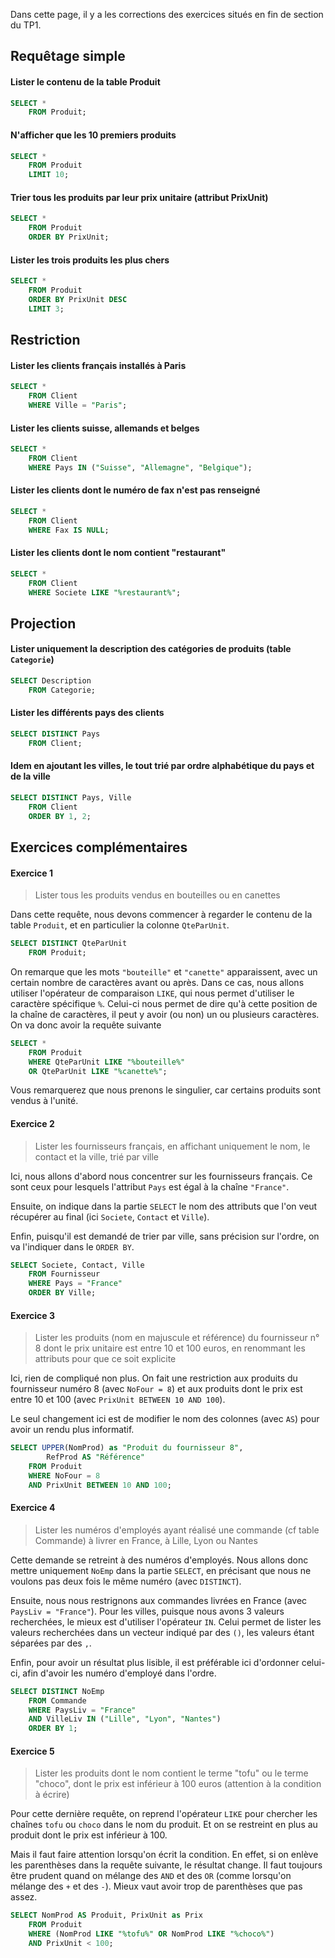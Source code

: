 Dans cette page, il y a les corrections des exercices situés en fin de section du TP1. 

## Requêtage simple

#### Lister le contenu de la table Produit

```sql
SELECT * 
    FROM Produit;
```

#### N'afficher que les 10 premiers produits

```sql
SELECT * 
    FROM Produit
    LIMIT 10;
```

#### Trier tous les produits par leur prix unitaire (attribut PrixUnit)

```sql
SELECT * 
    FROM Produit
    ORDER BY PrixUnit;
```

#### Lister les trois produits les plus chers

```sql
SELECT * 
    FROM Produit
    ORDER BY PrixUnit DESC
    LIMIT 3;
```

## Restriction


#### Lister les clients français installés à Paris

```sql
SELECT * 
    FROM Client
    WHERE Ville = "Paris";
```

#### Lister les clients suisse, allemands et belges

```sql
SELECT * 
    FROM Client
    WHERE Pays IN ("Suisse", "Allemagne", "Belgique");
```

#### Lister les clients dont le numéro de fax n'est pas renseigné

```sql
SELECT * 
    FROM Client
    WHERE Fax IS NULL;
```

#### Lister les clients dont le nom contient "restaurant"

```sql
SELECT * 
    FROM Client
    WHERE Societe LIKE "%restaurant%";
```


## Projection

#### Lister uniquement la description des catégories de produits (table `Categorie`)

```sql
SELECT Description 
    FROM Categorie;
```

#### Lister les différents pays des clients

```sql
SELECT DISTINCT Pays 
    FROM Client;
```

#### Idem en ajoutant les villes, le tout trié par ordre alphabétique du pays et de la ville

```sql
SELECT DISTINCT Pays, Ville
    FROM Client
    ORDER BY 1, 2;
```

## Exercices complémentaires

#### Exercice 1

> Lister tous les produits vendus en bouteilles ou en canettes

Dans cette requête, nous devons commencer à regarder le contenu de la table `Produit`, et en particulier la colonne `QteParUnit`.

```sql
SELECT DISTINCT QteParUnit
    FROM Produit;
```

On remarque que les mots `"bouteille"` et `"canette"` apparaissent, avec un certain nombre de caractères avant ou après. Dans ce cas, nous allons utiliser l'opérateur de comparaison `LIKE`, qui nous permet d'utiliser le caractère spécifique `%`. Celui-ci nous permet de dire qu'à cette position de la chaîne de caractères, il peut y avoir (ou non) un ou plusieurs caractères. On va donc avoir la requête suivante

```sql
SELECT *
    FROM Produit
    WHERE QteParUnit LIKE "%bouteille%"
    OR QteParUnit LIKE "%canette%";
```

Vous remarquerez que nous prenons le singulier, car certains produits sont vendus à l'unité.

#### Exercice 2

> Lister les fournisseurs français, en affichant uniquement le nom, le contact et la ville, trié par ville

Ici, nous allons d'abord nous concentrer sur les fournisseurs français. Ce sont ceux pour lesquels l'attribut `Pays` est égal à la chaîne `"France"`.

Ensuite, on indique dans la partie `SELECT` le nom des attributs que l'on veut récupérer au final (ici `Societe`, `Contact` et `Ville`).

Enfin, puisqu'il est demandé de trier par ville, sans précision sur l'ordre, on va l'indiquer dans le `ORDER BY`.

```sql
SELECT Societe, Contact, Ville
    FROM Fournisseur
    WHERE Pays = "France"
    ORDER BY Ville;
```

#### Exercice 3

> Lister les produits (nom en majuscule et référence) du fournisseur n° 8 dont le prix unitaire est entre 10 et 100 euros, en renommant les attributs pour que ce soit explicite

Ici, rien de compliqué non plus. On fait une restriction aux produits du fournisseur numéro 8 (avec `NoFour = 8`) et aux produits dont le prix est entre 10 et 100 (avec `PrixUnit BETWEEN 10 AND 100`).

Le seul changement ici est de modifier le nom des colonnes (avec `AS`) pour avoir un rendu plus informatif.

```sql
SELECT UPPER(NomProd) as "Produit du fournisseur 8",
        RefProd AS "Référence"
    FROM Produit
    WHERE NoFour = 8
    AND PrixUnit BETWEEN 10 AND 100;
```

#### Exercice 4

> Lister les numéros d'employés ayant réalisé une commande (cf table Commande) à livrer en France, à Lille, Lyon ou Nantes

Cette demande se retreint à des numéros d'employés. Nous allons donc mettre uniquement `NoEmp` dans la partie `SELECT`, en précisant que nous ne voulons pas deux fois le même numéro (avec `DISTINCT`).

Ensuite, nous nous restrignons aux commandes livrées en France (avec `PaysLiv = "France"`). Pour les villes, puisque nous avons 3 valeurs recherchées, le mieux est d'utiliser l'opérateur `IN`. Celui permet de lister les valeurs recherchées dans un vecteur indiqué par des `()`, les valeurs étant séparées par des `,`. 

Enfin, pour avoir un résultat plus lisible, il est préférable ici d'ordonner celui-ci, afin d'avoir les numéro d'employé dans l'ordre.

```sql
SELECT DISTINCT NoEmp
    FROM Commande
    WHERE PaysLiv = "France"
    AND VilleLiv IN ("Lille", "Lyon", "Nantes")
    ORDER BY 1;
```

#### Exercice 5

> Lister les produits dont le nom contient le terme "tofu" ou le terme "choco", dont le prix est inférieur à 100 euros (attention à la condition à écrire)

Pour cette dernière requête, on reprend l'opérateur `LIKE` pour chercher les chaînes `tofu` ou `choco` dans le nom du produit. Et on se restreint en plus au produit dont le prix est inférieur à 100.

Mais il faut faire attention lorsqu'on écrit la condition. En effet, si on enlève les parenthèses dans la requête suivante, le résultat change. Il faut toujours être prudent quand on mélange des `AND` et des `OR` (comme lorsqu'on mélange des `+` et des `-`). Mieux vaut avoir trop de parenthèses que pas assez.

```sql
SELECT NomProd AS Produit, PrixUnit as Prix
    FROM Produit
    WHERE (NomProd LIKE "%tofu%" OR NomProd LIKE "%choco%")
    AND PrixUnit < 100;
```
